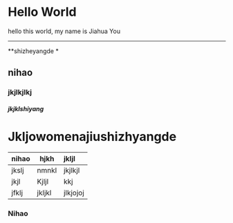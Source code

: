 # Hello World

hello this world, my name is Jiahua You

------

**shizheyangde *

## nihao 

### jkjlkjlkj

##### jkjklshiyang

# Jkljowomenajiushizhyangde

| nihao | hjkh   | jkljl    |
| :---- | ------ | :------- |
| jkslj | nmnkl  | jkjlkjl  |
| jkjl  | Kjljl  | kkj      |
| jfklj | jkljkl | jlkjojoj |

### Nihao

